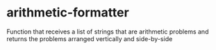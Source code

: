# arithmetic-formatter
Function that receives a list of strings that are arithmetic problems and returns the problems arranged vertically and side-by-side
